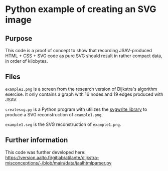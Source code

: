 # Python example of creating an SVG image

## Purpose

This code is a proof of concept to show that recording JSAV-produced
HTML + CSS + SVG code as pure SVG should result in rather compact data,
in order of kilobytes.

## Files

`example1.png` is a screen from the research version of Dijkstra's algorithm
exercise. It only contains a graph with 16 nodes and 19 edges produced with
JSAV.

`createsvg.py` is a Python program with utilizes the
[svgwrite library](https://pypi.org/project/svgwrite/) to produce a SVG
reconstruction of `example1.png`.

`example1.svg` is the SVG reconstruction of `example1.png`.

## Further information

This code was further developed here:
https://version.aalto.fi/gitlab/atilante/dijkstra-misconceptions/-/blob/main/data/jaalhtmlparser.py

